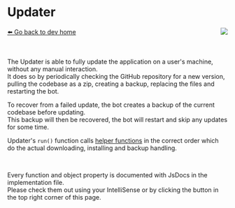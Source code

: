 # Updater
[⬅️ Go back to dev home](../#readme) <a href="/src/updater/updater.js" target="_blank"><img align="right" src="https://img.shields.io/badge/<%2F>%20Source-darkcyan"></a>

&nbsp;

The Updater is able to fully update the application on a user's machine, without any manual interaction.  
It does so by periodically checking the GitHub repository for a new version, pulling the codebase as a zip, creating a backup, replacing the files and restarting the bot.  

To recover from a failed update, the bot creates a backup of the current codebase before updating.  
This backup will then be recovered, the bot will restart and skip any updates for some time.  

Updater's `run()` function calls [helper functions](./helpers.md) in the correct order which do the actual downloading, installing and backup handling.

&nbsp;

Every function and object property is documented with JsDocs in the implementation file.  
Please check them out using your IntelliSense or by clicking the button in the top right corner of this page.